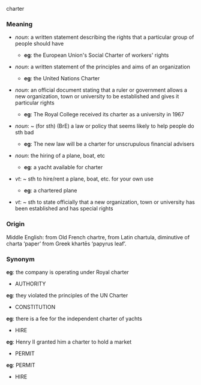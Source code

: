 charter
### Meaning
+ _noun_: a written statement describing the rights that a particular group of people should have
	+ __eg__: the European Union's Social Charter of workers' rights
+ _noun_: a written statement of the principles and aims of an organization
	+ __eg__: the United Nations Charter
+ _noun_: an official document stating that a ruler or government allows a new organization, town or university to be established and gives it particular rights
	+ __eg__: The Royal College received its charter as a university in 1967
+ _noun_: ~ (for sth) (BrE) a law or policy that seems likely to help people do sth bad
	+ __eg__: The new law will be a charter for unscrupulous financial advisers
+ _noun_: the hiring of a plane, boat, etc
	+ __eg__: a yacht available for charter

+ _vt_: ~ sth to hire/rent a plane, boat, etc. for your own use
	+ __eg__: a chartered plane
+ _vt_: ~ sth to state officially that a new organization, town or university has been established and has special rights

### Origin

Middle English: from Old French chartre, from Latin chartula, diminutive of charta ‘paper’ from Greek khartēs ‘papyrus leaf’.

### Synonym

__eg__: the company is operating under Royal charter

+ AUTHORITY

__eg__: they violated the principles of the UN Charter

+ CONSTITUTION

__eg__: there is a fee for the independent charter of yachts

+ HIRE

__eg__: Henry II granted him a charter to hold a market

+ PERMIT

__eg__: PERMIT

+ HIRE


